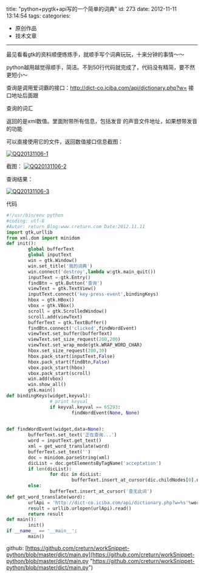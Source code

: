 title: "python+pygtk+api写的一个简单的词典"
id: 273
date: 2012-11-11 13:14:54
tags: 
categories: 
- 原创作品
- 技术文章
---

最见看看gtk的资料顺便练练手，就顺手写个词典玩玩，十来分钟的事情～～

python越用越觉得顺手，简洁。不到50行代码就完成了，代码没有精简，要不然更短小～

查询是调用爱词霸的接口：http://dict-co.iciba.com/api/dictionary.php?w= 接口地址后面跟

查询的词汇

返回的是xml数值。里面附带所有信息，包括发音 的声音文件地址，如果想带发音的功能

可以直接使用它的文件，返回数值接口信息截图：

[![QQ20131106-1](http://asset.creturn.com/asset/uploads/2013/11/QQ20131106-1.png)](http://asset.creturn.com/asset/uploads/2013/11/QQ20131106-1.png)

<!--more-->

截图：
[![QQ20131106-2](http://asset.creturn.com/asset/uploads/2013/11/QQ20131106-2.png)](http://asset.creturn.com/asset/uploads/2013/11/QQ20131106-2.png)

查询结果：

[![QQ20131106-3](http://asset.creturn.com/asset/uploads/2013/11/QQ20131106-3.png)](http://asset.creturn.com/asset/uploads/2013/11/QQ20131106-3.png)

代码

```python
#!/usr/bin/env python
#coding: utf-8 
#Autor: return Blog:www.creturn.com Date:2012.11.11
import gtk,urllib
from xml.dom import minidom
def init():
        global bufferText 
        global inputText
        win = gtk.Window()
        win.set_title('我的词典')
        win.connect('destroy',lambda w:gtk.main_quit())
        inputText = gtk.Entry()
        findBtn = gtk.Button('查询')
        viewText = gtk.TextView()
        inputText.connect('key-press-event',bindingKeys)
        hbox = gtk.HBox()
        vbox = gtk.VBox()
        scroll = gtk.ScrolledWindow()
        scroll.add(viewText)
        bufferText = gtk.TextBuffer()
        findBtn.connect('clicked',findWordEvent)
        viewText.set_buffer(bufferText)
        viewText.set_size_request(200,200)
        viewText.set_wrap_mode(gtk.WRAP_WORD_CHAR)
        hbox.set_size_request(200,30)
        hbox.pack_start(inputText,False)
        hbox.pack_start(findBtn,False)
        vbox.pack_start(hbox)
        vbox.pack_start(scroll)
        win.add(vbox)
        win.show_all()
        gtk.main()
def bindingKeys(widget,keyval):
                # print keyval
                if keyval.keyval == 65293:
                        findWordEvent(None, None)

         
def findWordEvent(widget,data=None):
        bufferText.set_text('正在查询...')
        word = inputText.get_text()
        xml = get_word_translate(word)
        bufferText.set_text('')
        doc = minidom.parseString(xml)
        dicList = doc.getElementsByTagName('acceptation')
        if len(dicList):
                for dic in dicList:
                        bufferText.insert_at_cursor(dic.childNodes[0].nodeValue)
        else:
                bufferText.insert_at_cursor('查无此词')
def get_word_translate(word):
        urlApi = 'http://dict-co.iciba.com/api/dictionary.php?w=%s'%word
        result = urllib.urlopen(urlApi).read()
        return result
def main():
        init()
if __name__ == '__main__':
        main()
```

github: [https://github.com/creturn/workSnippet-python/blob/master/dict/main.py](https://github.com/creturn/workSnippet-python/blob/master/dict/main.py "https://github.com/creturn/workSnippet-python/blob/master/dict/main.py")
